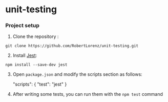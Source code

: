# unit-testing

### Project setup

 1. Clone the repository :

 `git clone https://github.com/RobertLorenz/unit-testing.git`
    
 2. Install [Jest](https://jestjs.io/):  

 `npm install --save-dev jest`

 3. Open `package.json` and modify the scripts section as follows:

    "scripts": { "test": "jest" }

 4. After writing some tests, you can run them with the `npm test` command
